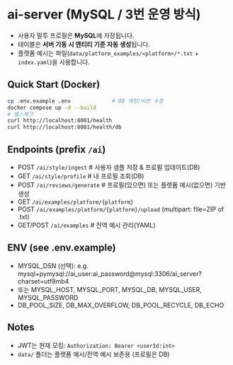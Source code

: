 # ai-server (MySQL / 3번 운영 방식)

- 사용자 말투 프로필은 **MySQL**에 저장됩니다.
- 테이블은 **서버 기동 시 엔티티 기준 자동 생성**됩니다.
- 플랫폼 예시는 파일(`data/platform_examples/<platform>/*.txt` + `index.yaml`)을 사용합니다.

## Quick Start (Docker)
```bash
cp .env.example .env             # DB 계정/비번 수정
docker compose up -d --build
# 헬스체크
curl http://localhost:8001/health
curl http://localhost:8001/health/db
```

## Endpoints (prefix `/ai`)
- POST `/ai/style/ingest`        # 사용자 샘플 저장 & 프로필 업데이트(DB)
- GET  `/ai/style/profile`       # 내 프로필 조회(DB)
- POST `/ai/reviews/generate`    # 프로필(있으면) 또는 플랫폼 예시(없으면) 기반 생성
- GET  `/ai/examples/platform/{platform}`
- POST `/ai/examples/platform/{platform}/upload`  (multipart: file=ZIP of .txt)
- GET/POST `/ai/examples`        # 전역 예시 관리(YAML)

## ENV (see .env.example)
- MYSQL_DSN (선택): e.g. mysql+pymysql://ai_user:ai_password@mysql:3306/ai_server?charset=utf8mb4
- 또는 MYSQL_HOST, MYSQL_PORT, MYSQL_DB, MYSQL_USER, MYSQL_PASSWORD
- DB_POOL_SIZE, DB_MAX_OVERFLOW, DB_POOL_RECYCLE, DB_ECHO

## Notes
- JWT는 현재 모킹: `Authorization: Bearer <userId:int>`
- `data/` 폴더는 플랫폼 예시/전역 예시 보존용 (프로필은 DB)